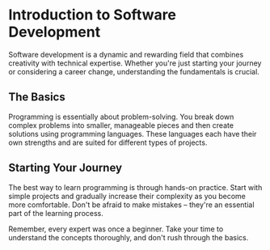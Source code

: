 # Introduction to Software Development

Software development is a dynamic and rewarding field that combines creativity with technical expertise. Whether you're just starting your journey or considering a career change, understanding the fundamentals is crucial.

## The Basics

Programming is essentially about problem-solving. You break down complex problems into smaller, manageable pieces and then create solutions using programming languages. These languages each have their own strengths and are suited for different types of projects.

## Starting Your Journey

The best way to learn programming is through hands-on practice. Start with simple projects and gradually increase their complexity as you become more comfortable. Don't be afraid to make mistakes – they're an essential part of the learning process.

Remember, every expert was once a beginner. Take your time to understand the concepts thoroughly, and don't rush through the basics.